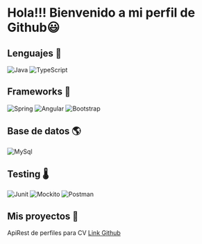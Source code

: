 # Hola!!! Bienvenido a mi perfil de Github😃

## Lenguajes 🦾

![Java](https://svg2raster.fileformat.info/vlz.jsp?svg=%2Flogos%2Fjava%2Fjava-ar21.svg&width=100&height=0)   ![TypeScript](https://svg2raster.fileformat.info/vlz.jsp?svg=%2Flogos%2Ftypescriptlang%2Ftypescriptlang-ar21.svg&width=100&height=0)

## Frameworks 🧰

![Spring](https://svg2raster.fileformat.info/vlz.jsp?svg=%2Flogos%2Fspringio%2Fspringio-ar21.svg&width=100&height=0)  ![Angular](https://svg2raster.fileformat.info/vlz.jsp?svg=%2Flogos%2Fangular%2Fangular-ar21.svg&width=100&height=0) ![Bootstrap](https://svg2raster.fileformat.info/vlz.jsp?svg=%2Flogos%2Fgetbootstrap%2Fgetbootstrap-ar21.svg&width=100&height=0)

## Base de datos 🌎

![MySql](https://svg2raster.fileformat.info/vlz.jsp?svg=%2Flogos%2Fmysql%2Fmysql-ar21.svg&width=100&height=0)

## Testing 🌡

![Junit](https://i.ibb.co/MgfvTX3/junit.png)
![Mockito](https://i.ibb.co/5jQZW6W/aaaaa.png)
![Postman](https://svg2raster.fileformat.info/vlz.jsp?svg=%2Flogos%2Fgetpostman%2Fgetpostman-ar21.svg&width=100&height=0)

## Mis proyectos 💾

ApiRest de perfiles para CV [Link Github](https://github.com/GuidoNicolini/personalResume/tree/master)




![]()

